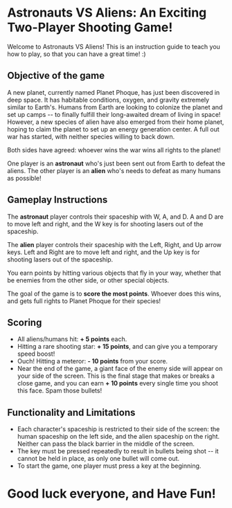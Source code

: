 # Astronauts VS Aliens: An Exciting Two-Player Shooting Game!
Welcome to Astronauts VS Aliens! This is an instruction guide to teach you how to play, so that you can have a great time! :)

## Objective of the game
A new planet, currently named Planet Phoque, has just been discovered in deep space. It has habitable conditions, oxygen, and gravity extremely similar to Earth's. Humans from Earth are looking to colonize the planet and set up camps -- to finally fulfill their long-awaited dream of living in space! However, a new species of alien have also emerged from their home planet, hoping to claim the planet to set up an energy generation center. A full out war has started, with neither species willing to back down. 

Both sides have agreed: whoever wins the war wins all rights to the planet!

One player is an **astronaut** who's just been sent out from Earth to defeat the aliens. 
The other player is an **alien** who's needs to defeat as many humans as possible!

## Gameplay Instructions
The **astronaut** player controls their spaceship with W, A, and D. 
A and D are to move left and right, and the W key is for shooting lasers out of the spaceship.

The **alien** player controls their spaceship with the Left, Right, and Up arrow keys. 
Left and Right are to move left and right, and the Up key is for shooting lasers out of the spaceship.

You earn points by hitting various objects that fly in your way, whether that be enemies from the other side, or other special objects.

The goal of the game is to **score the most points**. Whoever does this wins, and gets full rights to Planet Phoque for their species!

## Scoring 
* All aliens/humans hit: **+ 5 points** each.
* Hitting a rare shooting star: **+ 15 points**, and can give you a temporary speed boost!
* Ouch! Hitting a meteror: **- 10 points** from your score.
* Near the end of the game, a giant face of the enemy side will appear on your side of the screen. This is the final stage that makes or breaks a close game, and you can earn **+ 10 points** every single time you shoot this face. Spam those bullets!

## Functionality and Limitations
* Each character's spaceship is restricted to their side of the screen: the human spaceship on the left side, and the alien spaceship on the right. Neither can pass the black barrier in the middle of the screen.
* The key must be pressed repeatedly to result in bullets being shot -- it cannot be held in place, as only one bullet will come out.
* To start the game, one player must press a key at the beginning. 

# Good luck everyone, and Have Fun!